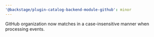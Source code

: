 ```yaml
---
'@backstage/plugin-catalog-backend-module-github': minor
---
```


GitHub organization now matches in a case-insensitive manner when processing events.
